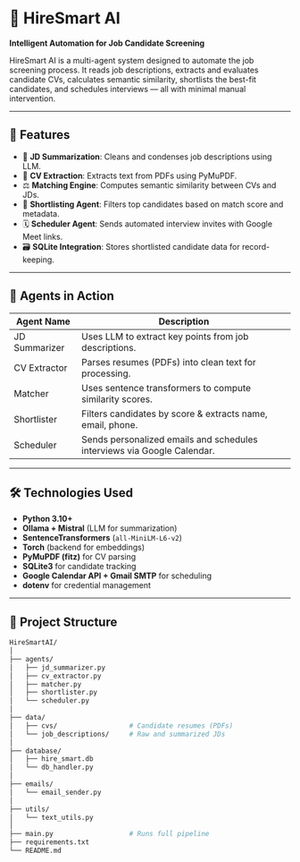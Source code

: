 # 💼 HireSmart AI

**Intelligent Automation for Job Candidate Screening**

HireSmart AI is a multi-agent system designed to automate the job screening process. It reads job descriptions, extracts and evaluates candidate CVs, calculates semantic similarity, shortlists the best-fit candidates, and schedules interviews — all with minimal manual intervention.

---

## 🚀 Features

- 📄 **JD Summarization**: Cleans and condenses job descriptions using LLM.
- 📑 **CV Extraction**: Extracts text from PDFs using PyMuPDF.
- ⚖️ **Matching Engine**: Computes semantic similarity between CVs and JDs.
- 🎯 **Shortlisting Agent**: Filters top candidates based on match score and metadata.
- 🗓️ **Scheduler Agent**: Sends automated interview invites with Google Meet links.
- 🗃️ **SQLite Integration**: Stores shortlisted candidate data for record-keeping.

---

## 🧠 Agents in Action

| Agent Name        | Description                                                             |
|-------------------|-------------------------------------------------------------------------|
| JD Summarizer     | Uses LLM to extract key points from job descriptions.                   |
| CV Extractor      | Parses resumes (PDFs) into clean text for processing.                   |
| Matcher           | Uses sentence transformers to compute similarity scores.                |
| Shortlister       | Filters candidates by score & extracts name, email, phone.              |
| Scheduler         | Sends personalized emails and schedules interviews via Google Calendar. |

---

## 🛠️ Technologies Used

- **Python 3.10+**
- **Ollama + Mistral** (LLM for summarization)
- **SentenceTransformers** (`all-MiniLM-L6-v2`)
- **Torch** (backend for embeddings)
- **PyMuPDF (fitz)** for CV parsing
- **SQLite3** for candidate tracking
- **Google Calendar API + Gmail SMTP** for scheduling
- **dotenv** for credential management

---

## 📂 Project Structure

```bash
HireSmartAI/
│
├── agents/
│   ├── jd_summarizer.py
│   ├── cv_extractor.py
│   ├── matcher.py
│   ├── shortlister.py
│   └── scheduler.py
│
├── data/
│   ├── cvs/                  # Candidate resumes (PDFs)
│   └── job_descriptions/     # Raw and summarized JDs
│
├── database/
│   ├── hire_smart.db
│   └── db_handler.py
│
├── emails/
│   └── email_sender.py
│
├── utils/
│   └── text_utils.py
│
├── main.py                   # Runs full pipeline
├── requirements.txt
└── README.md
